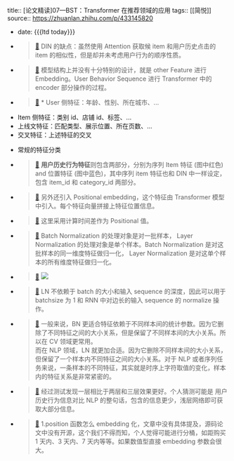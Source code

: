 title:: [论文精读]07—BST：Transformer 在推荐领域的应用
tags:: [[简悦]]
source:: https://zhuanlan.zhihu.com/p/433145820

- date: {{{ltd today}}}
- > [📌](<http://localhost:7026/pdf/[论文精读]07—BST：Transformer 在推荐领域的应用#id=1652742827311>) DIN 的缺点：虽然使用 Attention 获取候 item 和用户历史点击的 item 的相似性，但是却并未考虑用户行为的顺序性质。
  

- > [📌](<http://localhost:7026/pdf/[论文精读]07—BST：Transformer 在推荐领域的应用#id=1652742885833>) 模型结构上并没有十分特别的设计，就是 other Feature 进行 Embedding。User Behavior Sequence 进行 Transformer 中的 encoder 部分操作的过程。
  

- > [📌](<http://localhost:7026/pdf/[论文精读]07—BST：Transformer 在推荐领域的应用#id=1652742923481>) *   User 侧特征：年龄、性别、所在城市、...
*   Item 侧特征：类别 id、店铺 id、标签、...
*   上线文特征：匹配类型、展示位置、所在页数、...
*   交叉特征：上述特征的交叉
  
  -  常规的特征分类

- > [📌](<http://localhost:7026/pdf/[论文精读]07—BST：Transformer 在推荐领域的应用#id=1652742989181>) **用户历史行为特征**则包含两部分，分别为序列 Item 特征 (图中红色) and 位置特征 (图中蓝色)，其中序列 item 特征也和 DIN 中一样设定，包含 item_id 和 category_id 两部分。
  

- > [📌](<http://localhost:7026/pdf/[论文精读]07—BST：Transformer 在推荐领域的应用#id=1652743019396>) 另外还引入 Positional embedding，这个特征由 Transformer 模型中引入。每个特征向量拼接上特征位置信息。
  

- > [📌](<http://localhost:7026/pdf/[论文精读]07—BST：Transformer 在推荐领域的应用#id=1652743182499>) 这里采用计算时间差作为 Positional 值。
  

- > [📌](<http://localhost:7026/pdf/[论文精读]07—BST：Transformer 在推荐领域的应用#id=1652743406731>) Batch Normalization 的处理对象是对一批样本， Layer Normalization 的处理对象是单个样本。Batch Normalization 是对这批样本的同一维度特征做归一化， Layer Normalization 是对这单个样本的所有维度特征做归一化。
  

- > [📌](<http://localhost:7026/pdf/[论文精读]07—BST：Transformer 在推荐领域的应用#id=1652743262180>) ![](https://pic4.zhimg.com/v2-5e02819da020fb24adb66ee002cd277f_r.jpg)
  

- > [📌](<http://localhost:7026/pdf/[论文精读]07—BST：Transformer 在推荐领域的应用#id=1652743422007>) LN 不依赖于 batch 的大小和输入 sequence 的深度，因此可以用于 batchsize 为 1 和 RNN 中对边长的输入 sequence 的 normalize 操作。
  

- > [📌](<http://localhost:7026/pdf/[论文精读]07—BST：Transformer 在推荐领域的应用#id=1652743469907>) 一般来说，BN 更适合特征依赖于不同样本间的统计参数。因为它删除了不同特征之间的大小关系，但是保留了不同样本间的大小关系。所以在 CV 领域更常用。  
而在 NLP 领域，LN 就更加合适。因为它删除不同样本间的大小关系，但保留了一个样本内不同特征之间的大小关系。对于 NLP 或者序列任务来说，一条样本的不同特征，其实就是时序上字符取值的变化，样本内的特征关系是非常紧密的。
  

- > [📌](<http://localhost:7026/pdf/[论文精读]07—BST：Transformer 在推荐领域的应用#id=1652743488587>) 经过测试发现一层相比于两层和三层效果更好。个人猜测可能是 用户历史行为信息对比 NLP 的整句话，包含的信息更少，浅层网络即可获取大部分信息。
  

- > [📌](<http://localhost:7026/pdf/[论文精读]07—BST：Transformer 在推荐领域的应用#id=1652743550336>) 1.position 函数怎么 embedding 化，文章中没有具体提及，源码论文中没有开源，这个我们不得而知，个人觉得可能进行分桶，如距购买 1 天内、3 天内、7 天内等等。如果数值型直接 embedding 参数会很大。
  

